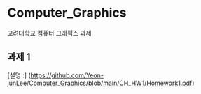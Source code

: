 # Computer_Graphics
고려대학교 컴퓨터 그래픽스 과제

## 과제 1
[설명 :] (https://github.com/Yeon-junLee/Computer_Graphics/blob/main/CH_HW1/Homework1.pdf)
